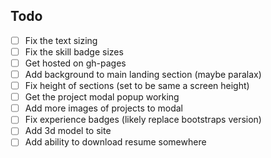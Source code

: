 ## Todo

- [ ] Fix the text sizing
- [ ] Fix the skill badge sizes
- [ ] Get hosted on gh-pages
- [ ] Add background to main landing section (maybe paralax)
- [ ] Fix height of sections (set to be same a screen height)
- [ ] Get the project modal popup working
- [ ] Add more images of projects to modal
- [ ] Fix experience badges (likely replace bootstraps version)
- [ ] Add 3d model to site
- [ ] Add ability to download resume somewhere
